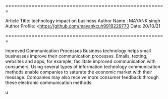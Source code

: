 
=======================================================

Article Title:  technology impact on business
Author Name : MAYANK singh 
Author Profile: <https://github.com/mayankcuh9919229770
Date: 20/10/21

=======================================================

Improved Communication Processes
Business technology helps small businesses improve their communication processes.
Emails, texting, websites and apps, for example, facilitate improved communication with consumers.
Using several types of information technology communication methods enable companies to saturate the economic market with their message.
Companies may also receive more consumer feedback through these electronic communication methods.

u

